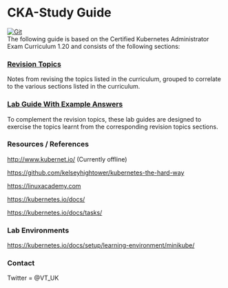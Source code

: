 # CKA-Study Guide

[![Git](https://app.soluble.cloud/api/v1/public/badges/ba78fcbf-7e0e-4606-84a3-093904243e79.svg?orgId=288883884012)](https://app.soluble.cloud/repos/details/github.com/dasalebr/cka-studyguide?orgId=288883884012)  
The following guide is based on the Certified Kubernetes Administrator Exam Curriculum 1.20 and consists of the following sections:

### [Revision Topics](https://github.com/David-VTUK/CKA-StudyGuide/tree/master/RevisionTopics)

Notes from revising the topics listed in the curriculum, grouped to correlate to the various sections listed in the curriculum.

### [Lab Guide With Example Answers](https://github.com/David-VTUK/CKA-StudyGuide/tree/master/LabGuide)

To complement the revision topics, these lab guides are designed to exercise the topics learnt from the corresponding revision topics sections.

### Resources / References

http://www.kubernet.io/ (Currently offline)

https://github.com/kelseyhightower/kubernetes-the-hard-way

https://linuxacademy.com

https://kubernetes.io/docs/

https://kubernetes.io/docs/tasks/

### Lab Environments

https://kubernetes.io/docs/setup/learning-environment/minikube/

### Contact

Twitter = @VT_UK
